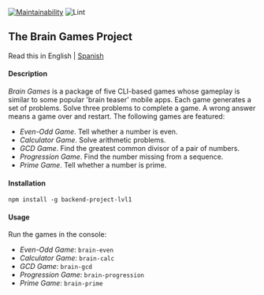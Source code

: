 [![Maintainability](https://api.codeclimate.com/v1/badges/a99a88d28ad37a79dbf6/maintainability)](https://codeclimate.com/github/sol-un/backend-project-lvl1/)
![Lint](https://github.com/sol-un/backend-project-lvl1/workflows/Lint/badge.svg)
## The Brain Games Project

Read this in English | [Spanish](Readme-es.md)

#### Description

_Brain Games_  is a package of five CLI-based games whose gameplay is similar to some popular 'brain teaser' mobile apps. Each game generates a set of problems. Solve three problems to complete a game. A wrong answer means a game over and restart. The following games are featured:

- _Even-Odd Game_. Tell whether a number is even.
- _Calculator Game_. Solve arithmetic problems.
- _GCD Game_. Find the greatest common divisor of a pair of numbers.
- _Progression Game_. Find the number missing from a sequence.
- _Prime Game_. Tell whether a number is prime.

#### Installation

`npm install -g backend-project-lvl1`

#### Usage

Run the games in the console:

- _Even-Odd Game_: `brain-even`
- _Calculator Game_: `brain-calc`
- _GCD Game_: `brain-gcd`
- _Progression Game_: `brain-progression`
- _Prime Game_: `brain-prime`
